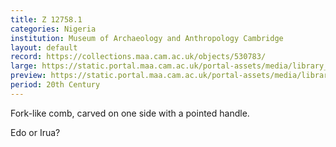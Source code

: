 ```yaml
---
title: Z 12758.1
categories: Nigeria
institution: Museum of Archaeology and Anthropology Cambridge
layout: default
record: https://collections.maa.cam.ac.uk/objects/530783/
large: https://static.portal.maa.cam.ac.uk/portal-assets/media/library_images/web/761536_Z_12758_004.png
preview: https://static.portal.maa.cam.ac.uk/portal-assets/media/library_images/thumbnail/761536_Z_12758_004.png
period: 20th Century
---
```

Fork-like comb, carved on one side with a pointed handle.

Edo or Irua?
